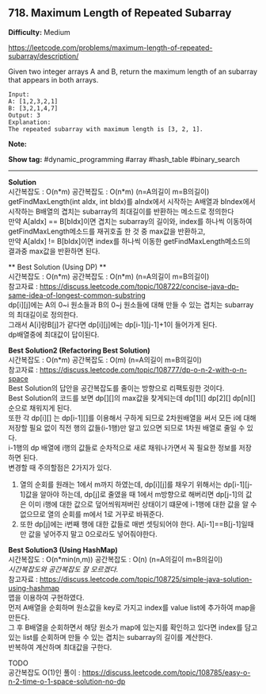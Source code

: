 ## 718. Maximum Length of Repeated Subarray

**Difficulty:** Medium

https://leetcode.com/problems/maximum-length-of-repeated-subarray/description/

Given two integer arrays A and B, return the maximum length of an subarray that appears in both arrays.
 
```
Input:
A: [1,2,3,2,1]
B: [3,2,1,4,7]
Output: 3
Explanation: 
The repeated subarray with maximum length is [3, 2, 1].
```

**Note:**

**Show tag:** \#dynamic\_programming \#array \#hash\_table \#binary\_search

------------------------------------

**Solution** <br/>
시간복잡도 : O(n\*m) 공간복잡도 : O(n\*m) (n=A의길이 m=B의길이) <br/>
getFindMaxLength(int aIdx, int bIdx)를 aIndx에서 시작하는 A배열과 bIndex에서 시작하는 B배열의 겹치는 subarray의 최대길이를 반환하는 메소드로 정의한다 <br/>
만약 A[aIdx] == B[bIdx]이면 겹치는 subarray의 길이와, index를 하나씩 이동하여 getFindMaxLength메소드를 재귀호출 한 것 중 max값을 반환하고, <br/>
만약 A[aIdx] != B[bIdx]이면 index를 하나씩 이동한 getFindMaxLength메소드의 결과중 max값을 반환하면 된다. <br/>

** Best Solution (Using DP) ** <br/>
시간복잡도 : O(n\*m) 공간복잡도 : O(n\*m) (n=A의길이 m=B의길이) <br/>
참고자료 : https://discuss.leetcode.com/topic/108722/concise-java-dp-same-idea-of-longest-common-substring <br/>
dp\[i\]\[j\]에는 A의 0~i 원소들과 B의 0~j 원소들에 대해 만들 수 있는 겹치는 subarray의 최대길이로 정의한다. <br/>
그래서 A\[i\]랑B\[j\]가 같다면 dp\[i\]\[j\]에는 dp\[i-1\]\[j-1\]+1이 들어가게 된다. <br/>
dp배열중에 최대값이 답이된다. <br/>

**Best Solution2 (Refactoring Best Solution)** <br/>
시간복잡도 : O(n\*m) 공간복잡도 : O(m) (n=A의길이 m=B의길이) <br/>
참고자료 : https://discuss.leetcode.com/topic/108777/dp-o-n-2-with-o-n-space <br/> 
Best Solution의 답안을 공간복잡도를 줄이는 방향으로 리팩토링한 것이다. <br/>
Best Solution의 코드를 보면 dp\[\]\[\]의 max값을 찾게되는데 dp\[1\]\[\] dp\[2\]\[\] dp\[n\]\[\]순으로 채워지게 된다. <br/>
또한 각 dp\[i\]\[\] 는 dp\[i-1\]\[\]를 이용해서 구하게 되므로 2차원배열을 써서 모든 i에 대해 저장할 필요 없이 직전 행의 값들(i-1행)만 알고 있으면 되므로 1차원 배열로 줄일 수 있다. <br/>
i-1행의 dp 배열에 i행의 값들로 순차적으로 새로 채워나가면서 꼭 필요한 정보를 저장하면 된다. <br/>
변경할 때 주의할점은 2가지가 있다. <br/>
1. 열의 순회를 원래는 1에서 m까지 하였는데, dp\[i\]\[j\]를 채우기 위해서는 dp\[i-1\]\[j-1\]값을 알아야 하는데, dp[j]로 줄였을 때 1에서 m방향으로 해버리면 dp[j-1]의 값은 이미 i행에 대한 값으로 덮어씌워져버린 상태이기 떄문에 i-1행에 대한 값을 알 수 없으므로 열의 순회를 m에서 1로 거꾸로 바꿔준다. <br/>
2. 또한 dp[j]에는 i번째 행에 대한 값들로 매번 셋팅되어야 한다. A[i-1]==B[j-1]일때만 값을 넣어주지 말고 0으로라도 넣어줘야한다. <br/>


**Best Solution3 (Using HashMap)** <br/>
시간복잡도 : O(n*min(n,m)) 공간복잡도 : O(n) (n=A의길이 m=B의길이) <br/>
_시간복잡도와 공간복잡도 잘 모르겠다._ <br/>
참고자료 : https://discuss.leetcode.com/topic/108725/simple-java-solution-using-hashmap <br/>
맵을 이용하여 구현하였다. <br/>
먼저 A배열을 순회하며 원소값을 key로 가지고 index를 value list에 추가하여 map을 만든다. <br/>
그 후 B배열을 순회하면서 해당 원소가 map에 있는지를 확인하고 있다면 index를 담고있는 list를 순회하며 만들 수 있는 겹치는 subarray의 길이를 계산한다. <br/>
반복하여 계산하며 최대값을 구한다.

TODO <br/>
공간복잡도 O(1)인 풀이 : https://discuss.leetcode.com/topic/108785/easy-o-n-2-time-o-1-space-solution-no-dp